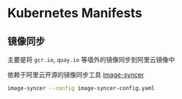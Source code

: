 # Kubernetes Manifests

## 镜像同步

主要是将 `gcr.io`, `quay.io` 等墙外的镜像同步到阿里云镜像中

依赖于阿里云开源的镜像同步工具 [image-syncer](https://github.com/AliyunContainerService/image-syncer)

```sh
image-syncer --config image-syncer-config.yaml
```
